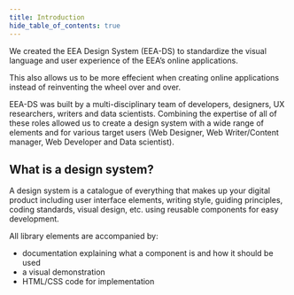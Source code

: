 ```yaml
---
title: Introduction
hide_table_of_contents: true
---
```


We created the EEA Design System (EEA-DS) to standardize the visual language and user experience of the EEA’s online applications. 

This also allows us to be more effecient when creating online applications instead of reinventing the wheel over and over.

EEA-DS was built by a multi-disciplinary team of developers, designers, UX researchers, writers and data scientists. Combining the expertise of all of these roles allowed us to create a design system with a wide range of elements and for various target users (Web Designer, Web Writer/Content manager, Web Developer and Data scientist).

## What is a design system?

A design system is a catalogue of everything that makes up your digital product including user interface elements, writing style, guiding principles, coding standards, visual design, etc. using reusable components for easy development.

All library elements are accompanied by:

- documentation explaining what a component is and how it should be used
- a visual demonstration
- HTML/CSS code for implementation

